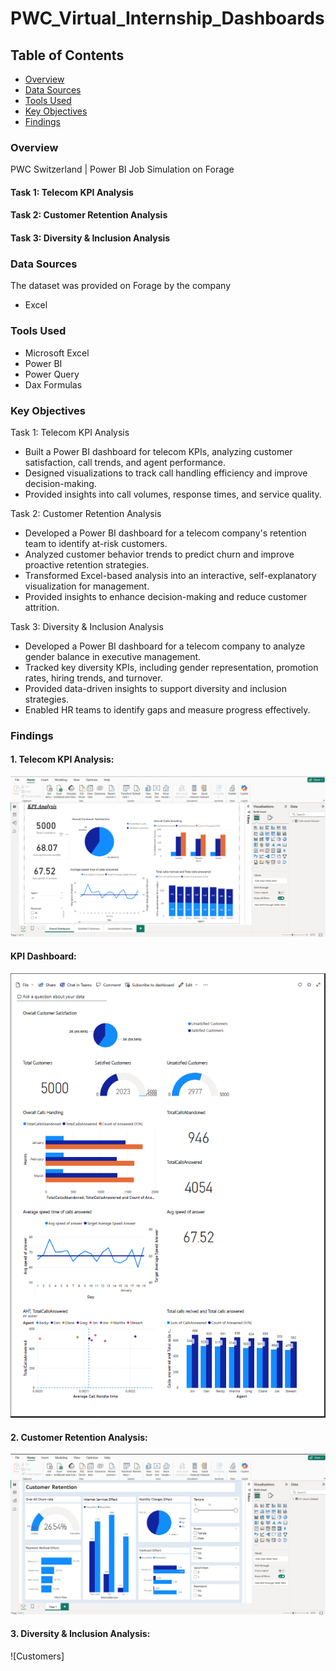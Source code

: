 # PWC_Virtual_Internship_Dashboards
## Table of Contents
- [Overview](#overview)
- [Data Sources](#data-sources)
- [Tools Used](#tools-used)
- [Key Objectives](#key-objectives)
- [Findings](#findings)

### Overview
PWC Switzerland | Power BI Job Simulation on Forage 

#### Task 1: Telecom KPI Analysis
#### Task 2: Customer Retention Analysis
#### Task 3: Diversity & Inclusion Analysis


### Data Sources
The dataset was provided on Forage by the company
- Excel

### Tools Used
- Microsoft Excel
- Power BI
- Power Query
- Dax Formulas

### Key Objectives
Task 1: Telecom KPI Analysis 
   - Built a Power BI dashboard for telecom KPIs, analyzing customer satisfaction, call trends, and agent performance.
   - Designed visualizations to track call handling efficiency and improve decision-making.
   - Provided insights into call volumes, response times, and service quality.
     
Task 2: Customer Retention Analysis
   - Developed a Power BI dashboard for a telecom company's retention team to identify at-risk customers.
   - Analyzed customer behavior trends to predict churn and improve proactive retention strategies.
   - Transformed Excel-based analysis into an interactive, self-explanatory visualization for management.
   - Provided insights to enhance decision-making and reduce customer attrition.

Task 3: Diversity & Inclusion Analysis
   - Developed a Power BI dashboard for a telecom company to analyze gender balance in executive management.
   - Tracked key diversity KPIs, including gender representation, promotion rates, hiring trends, and turnover.
   - Provided data-driven insights to support diversity and inclusion strategies.
   - Enabled HR teams to identify gaps and measure progress effectively.

### Findings
#### 1. Telecom KPI Analysis:
   ![KPI Analysis](https://github.com/JaishreeRM0201/PWC_Virtual_Internship_Dashboards/blob/main/KPI%20Analysis.png)

   #### KPI Dashboard:
   ![KPI Dashboard](https://github.com/JaishreeRM0201/PWC_Virtual_Internship_Dashboards/blob/main/KPI%20Dashboard.png)

#### 2. Customer Retention Analysis:
   ![Customer Retention](https://github.com/JaishreeRM0201/PWC_Virtual_Internship_Dashboards/blob/main/Customer%20Retention%20Dashboard.png)

#### 3. Diversity & Inclusion Analysis:
   ![Customers]





